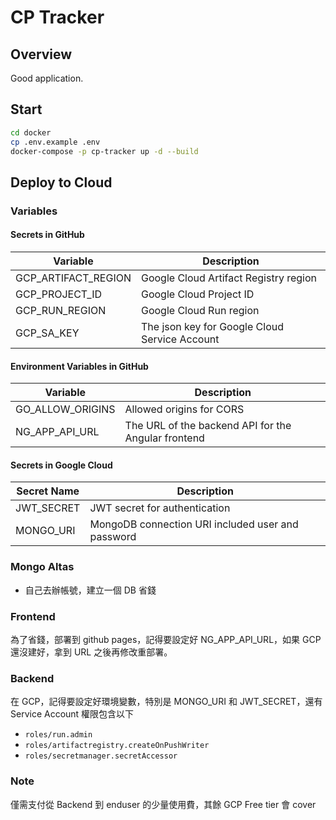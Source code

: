 # CP Tracker
## Overview
Good application.

## Start
```bash
cd docker
cp .env.example .env
docker-compose -p cp-tracker up -d --build
```

## Deploy to Cloud
### Variables
#### Secrets in GitHub
| Variable            | Description                                   |
| ------------------- | --------------------------------------------- |
| GCP_ARTIFACT_REGION | Google Cloud Artifact Registry region         |
| GCP_PROJECT_ID      | Google Cloud Project ID                       |
| GCP_RUN_REGION      | Google Cloud Run region                       |
| GCP_SA_KEY          | The json key for Google Cloud Service Account |

#### Environment Variables in GitHub
| Variable         | Description                                         |
| ---------------- | --------------------------------------------------- |
| GO_ALLOW_ORIGINS | Allowed origins for CORS                            |
| NG_APP_API_URL   | The URL of the backend API for the Angular frontend |

#### Secrets in Google Cloud
| Secret Name | Description                                       |
| ----------- | ------------------------------------------------- |
| JWT_SECRET  | JWT secret for authentication                     |
| MONGO_URI   | MongoDB connection URI included user and password |

### Mongo Altas
- 自己去辦帳號，建立一個 DB 省錢

### Frontend
為了省錢，部署到 github pages，記得要設定好 NG_APP_API_URL，如果 GCP 還沒建好，拿到 URL 之後再修改重部署。

### Backend
在 GCP，記得要設定好環境變數，特別是 MONGO_URI 和 JWT_SECRET，還有 Service Account 權限包含以下
- `roles/run.admin`
- `roles/artifactregistry.createOnPushWriter`
- `roles/secretmanager.secretAccessor`

### Note
僅需支付從 Backend 到 enduser 的少量使用費，其餘 GCP Free tier 會 cover
